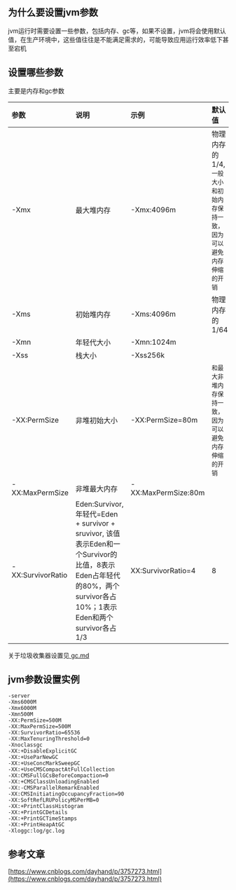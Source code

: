 ## 为什么要设置jvm参数
jvm运行时需要设置一些参数，包括内存、gc等，如果不设置，jvm将会使用默认值，在生产环境中，这些值往往是不能满足需求的，可能导致应用运行效率低下甚至宕机

## 设置哪些参数
主要是内存和gc参数

|参数|说明|示例|默认值|
|:---|:--|:---|:----|
|-Xmx| 最大堆内存 | -Xmx:4096m |物理内存的1/4,`一般大小和初始内存保持一致，因为可以避免内存伸缩的开销`|
|-Xms| 初始堆内存 | -Xms:4096m |物理内存的1/64|
|-Xmn| 年轻代大小 | -Xmn:1024m ||
|-Xss| 栈大小 | -Xss256k | |
|-XX:PermSize| 非堆初始大小 | -XX:PermSize=80m |`和最大非堆内存保持一致，因为可以避免内存伸缩的开销`|
|-XX:MaxPermSize| 非堆最大内存 | -XX:MaxPermSize:80m ||
|-XX:SurvivorRatio| Eden:Survivor, 年轻代=Eden + survivor + sruvivor, 该值表示Eden和一个Survivor的比值，8表示Eden占年轻代的80%，两个survivor各占10%；1表示Eden和两个survivor各占1/3 | XX:SurvivorRatio=4 |8|

关于垃圾收集器设置见[ gc.md ](gc.md#垃圾收集器)


## jvm参数设置实例
```
-server
-Xms6000M
-Xmx6000M
-Xmn500M
-XX:PermSize=500M
-XX:MaxPermSize=500M
-XX:SurvivorRatio=65536
-XX:MaxTenuringThreshold=0
-Xnoclassgc
-XX:+DisableExplicitGC
-XX:+UseParNewGC
-XX:+UseConcMarkSweepGC
-XX:+UseCMSCompactAtFullCollection
-XX:CMSFullGCsBeforeCompaction=0
-XX:+CMSClassUnloadingEnabled
-XX:-CMSParallelRemarkEnabled
-XX:CMSInitiatingOccupancyFraction=90
-XX:SoftRefLRUPolicyMSPerMB=0
-XX:+PrintClassHistogram
-XX:+PrintGCDetails
-XX:+PrintGCTimeStamps
-XX:+PrintHeapAtGC
-Xloggc:log/gc.log
```

## 参考文章
[https://www.cnblogs.com/dayhand/p/3757273.html](https://www.cnblogs.com/dayhand/p/3757273.html)